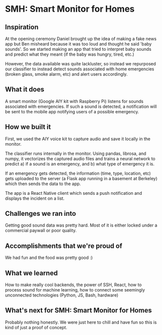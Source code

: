 # SMH: Smart Monitor for Homes

## Inspiration
At the opening ceremony Daniel brought up the idea of making a fake news app but Ben misheard because it was too loud and thought he said 'baby sounds'. So we started making an app that tried to interpret baby sounds and predict what they meant (if the baby was hungry, tired, etc.)

However, the data available was quite lackluster, so instead we repurposed our classifier to instead detect sounds associated with home emergencies (broken glass, smoke alarm, etc) and alert users accordingly.

## What it does
A smart monitor (Google AIY kit with Raspberry Pi) listens for sounds associated with emergencies. If such a sound is detected, a notification will be sent to the mobile app notifying users of a possible emergency.

## How we built it
First, we used the AIY voice kit to capture audio and save it locally in the monitor.

The classifier runs internally in the monitor. Using pandas, librosa, and numpy, it vectorizes the captured audio files and trains a neural network to predict a) if a sound is an emergency, and b) what type of emergency it is.

If an emergency gets detected, the information (time, type, location, etc) gets uploaded to the server (a Flask app running in a basement at Berkeley) which then sends the data to the app.

The app is a React Native client which sends a push notification and displays the incident on a list.

## Challenges we ran into
Getting good sound data was pretty hard. Most of it is either locked under a commercial paywall or poor quality.

## Accomplishments that we're proud of
We had fun and the food was pretty good :)

## What we learned
How to make really cool backends, the power of SSH, React, how to process sound for machine learning, how to connect some seemingly unconnected technologies (Python, JS, Bash, hardware)

## What's next for SMH: Smart Monitor for Homes
Probably nothing honestly. We were just here to chill and have fun so this is kind of just a proof of concept.
